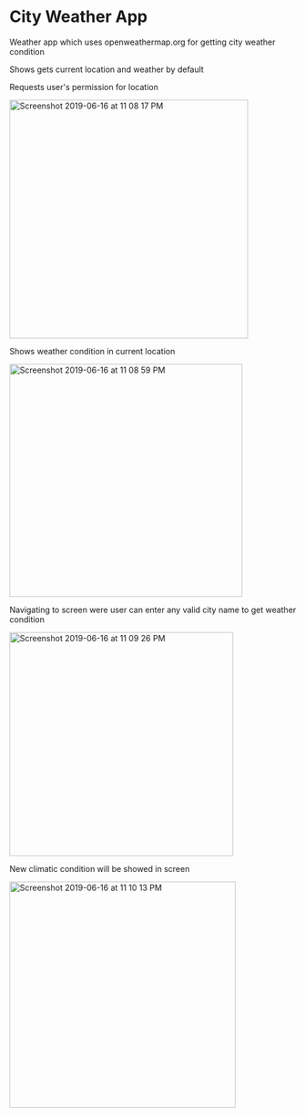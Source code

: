 # City Weather App
Weather app which uses openweathermap.org for getting city weather condition


Shows gets current location and weather by default

Requests user's permission for location

<img width="419" alt="Screenshot 2019-06-16 at 11 08 17 PM" src="https://user-images.githubusercontent.com/39777674/59567516-7092c980-908c-11e9-9d11-2204494776a7.png">


Shows weather condition in current location 

<img width="409" alt="Screenshot 2019-06-16 at 11 08 59 PM" src="https://user-images.githubusercontent.com/39777674/59567537-a5068580-908c-11e9-9d94-f1a8b8bfde96.png">

Navigating to screen were user can enter any valid city name to get weather condition

<img width="393" alt="Screenshot 2019-06-16 at 11 09 26 PM" src="https://user-images.githubusercontent.com/39777674/59567561-eb5be480-908c-11e9-8c16-9f6e2afb11b7.png">

New climatic condition will be showed in screen

<img width="397" alt="Screenshot 2019-06-16 at 11 10 13 PM" src="https://user-images.githubusercontent.com/39777674/59567595-7341ee80-908d-11e9-8283-b72e52448cf2.png">



